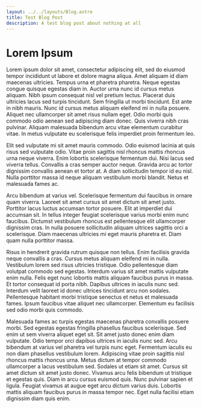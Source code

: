 ```yaml
---
layout: ../../layouts/Blog.astro
title: Test Blog Post
description: A test blog post about nothing at all
---
```


# Lorem Ipsum

Lorem ipsum dolor sit amet, consectetur adipiscing elit, sed do eiusmod tempor incididunt ut labore et dolore magna aliqua. Amet aliquam id diam maecenas ultricies. Tempus urna et pharetra pharetra. Neque egestas congue quisque egestas diam in. Auctor urna nunc id cursus metus aliquam. Nibh ipsum consequat nisl vel pretium lectus. Placerat duis ultricies lacus sed turpis tincidunt. Sem fringilla ut morbi tincidunt. Est ante in nibh mauris. Nunc id cursus metus aliquam eleifend mi in nulla posuere. Aliquet nec ullamcorper sit amet risus nullam eget. Odio morbi quis commodo odio aenean sed adipiscing diam donec. Quis viverra nibh cras pulvinar. Aliquam malesuada bibendum arcu vitae elementum curabitur vitae. In metus vulputate eu scelerisque felis imperdiet proin fermentum leo.

Elit sed vulputate mi sit amet mauris commodo. Odio euismod lacinia at quis risus sed vulputate odio. Vitae proin sagittis nisl rhoncus mattis rhoncus urna neque viverra. Enim lobortis scelerisque fermentum dui. Nisi lacus sed viverra tellus. Convallis a cras semper auctor neque. Gravida arcu ac tortor dignissim convallis aenean et tortor at. A diam sollicitudin tempor id eu nisl. Nulla porttitor massa id neque aliquam vestibulum morbi blandit. Netus et malesuada fames ac.

Arcu bibendum at varius vel. Scelerisque fermentum dui faucibus in ornare quam viverra. Laoreet sit amet cursus sit amet dictum sit amet justo. Porttitor lacus luctus accumsan tortor posuere. Elit at imperdiet dui accumsan sit. In tellus integer feugiat scelerisque varius morbi enim nunc faucibus. Dictumst vestibulum rhoncus est pellentesque elit ullamcorper dignissim cras. In nulla posuere sollicitudin aliquam ultrices sagittis orci a scelerisque. Diam maecenas ultricies mi eget mauris pharetra et. Diam quam nulla porttitor massa.

Risus in hendrerit gravida rutrum quisque non tellus. Enim facilisis gravida neque convallis a cras. Cursus metus aliquam eleifend mi in nulla. Vestibulum lorem sed risus ultricies tristique. Odio pellentesque diam volutpat commodo sed egestas. Interdum varius sit amet mattis vulputate enim nulla. Felis eget nunc lobortis mattis aliquam faucibus purus in massa. Et tortor consequat id porta nibh. Dapibus ultrices in iaculis nunc sed. Interdum velit laoreet id donec ultrices tincidunt arcu non sodales. Pellentesque habitant morbi tristique senectus et netus et malesuada fames. Ipsum faucibus vitae aliquet nec ullamcorper. Elementum eu facilisis sed odio morbi quis commodo.

Malesuada fames ac turpis egestas maecenas pharetra convallis posuere morbi. Sed egestas egestas fringilla phasellus faucibus scelerisque. Sed enim ut sem viverra aliquet eget sit. Sit amet justo donec enim diam vulputate. Odio tempor orci dapibus ultrices in iaculis nunc sed. Arcu bibendum at varius vel pharetra vel turpis nunc eget. Fermentum iaculis eu non diam phasellus vestibulum lorem. Adipiscing vitae proin sagittis nisl rhoncus mattis rhoncus urna. Metus dictum at tempor commodo ullamcorper a lacus vestibulum sed. Sodales ut etiam sit amet. Cursus sit amet dictum sit amet justo donec. Vivamus arcu felis bibendum ut tristique et egestas quis. Diam in arcu cursus euismod quis. Nunc pulvinar sapien et ligula. Feugiat vivamus at augue eget arcu dictum varius duis. Lobortis mattis aliquam faucibus purus in massa tempor nec. Eget nulla facilisi etiam dignissim diam quis enim.
